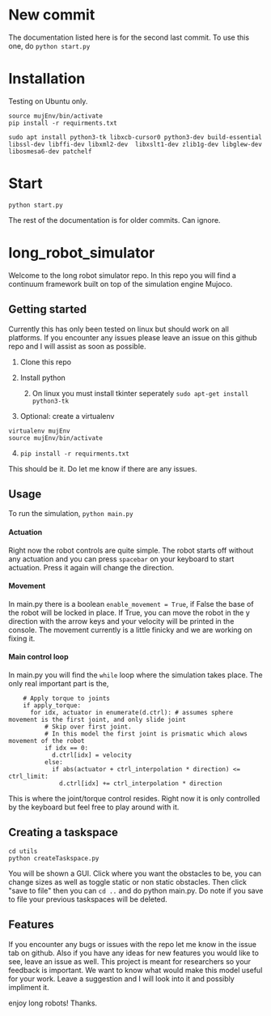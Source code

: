 # New commit
The documentation listed here is for the second last commit. To use this one, do ```python start.py```


# Installation
Testing on Ubuntu only.
```virtualenv mujEnv
source mujEnv/bin/activate
pip install -r requirments.txt
```

```sudo apt install python3-tk libxcb-cursor0 python3-dev build-essential libssl-dev libffi-dev libxml2-dev  libxslt1-dev zlib1g-dev libglew-dev libosmesa6-dev patchelf```

# Start
```python start.py```


The rest of the documentation is for older commits. Can ignore.


# long_robot_simulator
Welcome to the long robot simulator repo. In this repo you will find a continuum framework built on top of the simulation engine Mujoco.

## Getting started
Currently this has only been tested on linux but should work on all platforms. If you encounter any issues please leave an issue on this github repo and I will assist as soon as possible.

1. Clone this repo
2. Install python

    2. On linux you must install tkinter seperately ```sudo apt-get install python3-tk```
3. Optional: create a virtualenv
```
virtualenv mujEnv
source mujEnv/bin/activate
```
4. ```pip install -r requirments.txt```

This should be it. Do let me know if there are any issues.

## Usage
To run the simulation,
```python main.py```

#### Actuation
Right now the robot controls are quite simple. The robot starts off without any actuation and you can press ```spacebar``` on your keyboard to start actuation. Press it again will change the direction. 

#### Movement
In main.py there is a boolean ```enable_movement = True```, if False the base of the robot will be locked in place. If True, you can move the robot in the y direction with the arrow keys and your velocity will be printed in the console. The movement currently is a little finicky and we are working on fixing it.


#### Main control loop
In main.py you will find the ```while``` loop where the simulation takes place. The only real important part is the,
```
    # Apply torque to joints
    if apply_torque:
      for idx, actuator in enumerate(d.ctrl): # assumes sphere movement is the first joint, and only slide joint
          # Skip over first joint. 
          # In this model the first joint is prismatic which alows movement of the robot
          if idx == 0:
            d.ctrl[idx] = velocity
          else:
            if abs(actuator + ctrl_interpolation * direction) <= ctrl_limit:
              d.ctrl[idx] += ctrl_interpolation * direction
```
This is where the joint/torque control resides. Right now it is only controlled by the keyboard but feel free to play around with it.


## Creating a taskspace
```
cd utils
python createTaskspace.py
```
You will be shown a GUI. Click where you want the obstacles to be, you can change sizes as well as toggle static or non static obstacles. Then click "save to file" then you can ```cd ..``` and do python main.py. Do note if you save to file your previous taskspaces will be deleted.



## Features
If you encounter any bugs or issues with the repo let me know in the issue tab on github. Also if you have any ideas for new features you would like to see, leave an issue as well. This project is meant for researchers so your feedback is important. We want to know what would make this model useful for your work. Leave a suggestion and I will look into it and possibly impliment it.





enjoy long robots! Thanks.